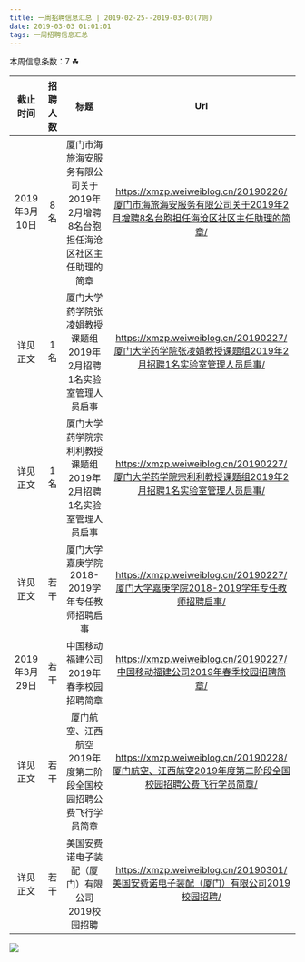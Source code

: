 ```yaml
---
title: 一周招聘信息汇总 | 2019-02-25--2019-03-03(7则)
date: 2019-03-03 01:01:01
tags: 一周招聘信息汇总
---
```

本周信息条数：7   ☘ 
<!-- more -->

| 截止时间 | 招聘人数 | 标题 | Url |
| :-: | :-: | :-: | :-: |
| 2019年3月10日 | 8名 | 厦门市海旅海安服务有限公司关于2019年2月增聘8名台胞担任海沧区社区主任助理的简章|https://xmzp.weiweiblog.cn/20190226/厦门市海旅海安服务有限公司关于2019年2月增聘8名台胞担任海沧区社区主任助理的简章/ |
| 详见正文 | 1名 | 厦门大学药学院张凌娟教授课题组2019年2月招聘1名实验室管理人员启事|https://xmzp.weiweiblog.cn/20190227/厦门大学药学院张凌娟教授课题组2019年2月招聘1名实验室管理人员启事/ |
| 详见正文 | 1名 | 厦门大学药学院宗利利教授课题组2019年2月招聘1名实验室管理人员启事|https://xmzp.weiweiblog.cn/20190227/厦门大学药学院宗利利教授课题组2019年2月招聘1名实验室管理人员启事/ |
| 详见正文 | 若干 | 厦门大学嘉庚学院2018-2019学年专任教师招聘启事|https://xmzp.weiweiblog.cn/20190227/厦门大学嘉庚学院2018-2019学年专任教师招聘启事/ |
| 2019年3月29日 | 若干 | 中国移动福建公司2019年春季校园招聘简章|https://xmzp.weiweiblog.cn/20190227/中国移动福建公司2019年春季校园招聘简章/ |
| 详见正文 | 若干 | 厦门航空、江西航空2019年度第二阶段全国校园招聘公费飞行学员简章|https://xmzp.weiweiblog.cn/20190228/厦门航空、江西航空2019年度第二阶段全国校园招聘公费飞行学员简章/ |
| 详见正文 | 若干 | 美国安费诺电子装配（厦门）有限公司2019校园招聘|https://xmzp.weiweiblog.cn/20190301/美国安费诺电子装配（厦门）有限公司2019校园招聘/ |
![](https://cdn.weiweiblog.cn/20181015134814.png)